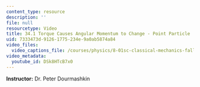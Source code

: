 ```yaml
---
content_type: resource
description: ''
file: null
resourcetype: Video
title: 34.1 Torque Causes Angular Momentum to Change - Point Particle
uid: 7333473d-9126-1775-234e-9a0ab5874a84
video_files:
  video_captions_file: /courses/physics/8-01sc-classical-mechanics-fall-2016/week-11-angular-momentum/34.1-torque-causes-angular-momentum-to-change-point-particle/34.1-torque-causes-angular-momentum-to-change-point-particle/DSk8HTcB7x0.vtt
video_metadata:
  youtube_id: DSk8HTcB7x0
---
```


**Instructor:** Dr. Peter Dourmashkin